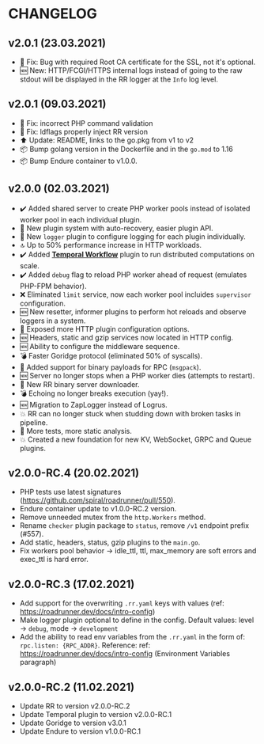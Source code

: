 CHANGELOG
=========

v2.0.1 (23.03.2021)
-------------------
- 🐛 Fix: Bug with required Root CA certificate for the SSL, not it's optional.
- 🆕 New: HTTP/FCGI/HTTPS internal logs instead of going to the raw stdout will be displayed in the RR logger at the `Info` log level.

v2.0.1 (09.03.2021)
-------------------
- 🐛 Fix: incorrect PHP command validation
- 🐛 Fix: ldflags properly inject RR version
- ⬆️ Update: README, links to the go.pkg from v1 to v2
- 📦 Bump golang version in the Dockerfile and in the `go.mod` to 1.16
- 📦 Bump Endure container to v1.0.0.


v2.0.0 (02.03.2021)
-------------------

- ✔️ Added shared server to create PHP worker pools instead of isolated worker pool in each individual plugin.
- 🧟 New plugin system with auto-recovery, easier plugin API.
- 📜 New `logger` plugin to configure logging for each plugin individually.
- 🔝 Up to 50% performance increase in HTTP workloads.
- ✔️ Added **[Temporal Workflow](https://temporal.io)** plugin to run distributed computations on scale.
- ✔️ Added `debug` flag to reload PHP worker ahead of request (emulates PHP-FPM behavior).
- ❌ Eliminated `limit` service, now each worker pool incluides `supervisor` configuration.
- 🆕 New resetter, informer plugins to perform hot reloads and observe loggers in a system.
- 💫 Exposed more HTTP plugin configuration options.
- 🆕 Headers, static and gzip services now located in HTTP config.
- 🆕 Ability to configure the middleware sequence.
- 💣 Faster Goridge protocol (eliminated 50% of syscalls).
- 💾 Added support for binary payloads for RPC (`msgpack`).
- 🆕 Server no longer stops when a PHP worker dies (attempts to restart).
- 💾 New RR binary server downloader.
- 💣 Echoing no longer breaks execution (yay!).
- 🆕 Migration to ZapLogger instead of Logrus.
- 💥 RR can no longer stuck when studding down with broken tasks in pipeline.
- 🧪 More tests, more static analysis.
- 💥 Created a new foundation for new KV, WebSocket, GRPC and Queue plugins.

v2.0.0-RC.4 (20.02.2021)
-------------------

- PHP tests use latest signatures (https://github.com/spiral/roadrunner/pull/550).
- Endure container update to v1.0.0-RC.2 version.
- Remove unneeded mutex from the `http.Workers` method.
- Rename `checker` plugin package to `status`, remove `/v1` endpoint prefix (#557).
- Add static, headers, status, gzip plugins to the `main.go`.
- Fix workers pool behavior -> idle_ttl, ttl, max_memory are soft errors and exec_ttl is hard error.

v2.0.0-RC.3 (17.02.2021)
-------------------

- Add support for the overwriting `.rr.yaml` keys with values (ref: https://roadrunner.dev/docs/intro-config)
- Make logger plugin optional to define in the config. Default values: level -> `debug`, mode -> `development`
- Add the ability to read env variables from the `.rr.yaml` in the form of: `rpc.listen: {RPC_ADDR}`. Reference:
  ref: https://roadrunner.dev/docs/intro-config (Environment Variables paragraph)

v2.0.0-RC.2 (11.02.2021)
-------------------

- Update RR to version v2.0.0-RC.2
- Update Temporal plugin to version v2.0.0-RC.1
- Update Goridge to version v3.0.1
- Update Endure to version v1.0.0-RC.1
